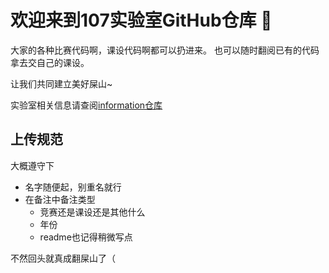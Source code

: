 # 欢迎来到107实验室GitHub仓库 👋

大家的各种比赛代码啊，课设代码啊都可以扔进来。
也可以随时翻阅已有的代码拿去交自己的课设。   

让我们共同建立美好屎山~

实验室相关信息请查阅[information仓库](https://github.com/nuaajc-lab107/information)

## 上传规范
大概遵守下   
- 名字随便起，别重名就行
- 在备注中备注类型
  - 竞赛还是课设还是其他什么
  - 年份
  - readme也记得稍微写点

不然回头就真成翻屎山了（
